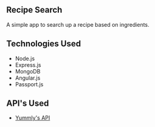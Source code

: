 ## Recipe Search
A simple app to search up a recipe based on ingredients.

## Technologies Used

* Node.js
* Express.js
* MongoDB
* Angular.js
* Passport.js

## API's Used
* [Yummly's API](https://developer.yummly.com/)
